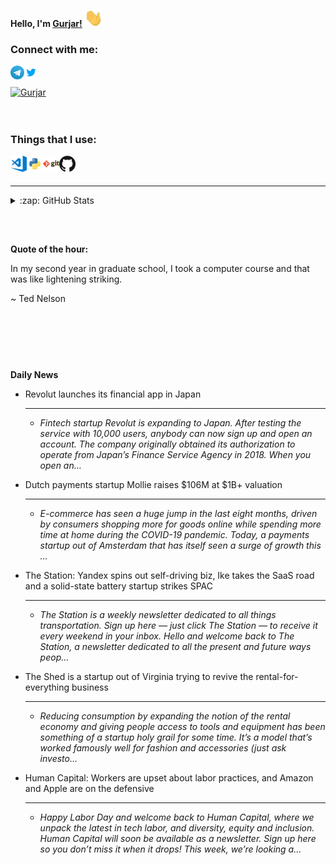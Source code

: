 #### Hello, I'm [Gurjar!](https://GurjarKing.github.io) <img src="https://raw.githubusercontent.com/ABSphreak/ABSphreak/master/gifs/Hi.gif" width="30px"></h2>


### Connect with me:

[<img align="left" alt="Gurjar | Telegram" width="22px" src="https://raw.githubusercontent.com/github/explore/80688e429a7d4ef2fca1e82350fe8e3517d3494d/topics/telegram/telegram.png" />][Telegram]
[<img align="left" alt="Gurjar | Twitter" width="22px" src="https://raw.githubusercontent.com/github/explore/80688e429a7d4ef2fca1e82350fe8e3517d3494d/topics/twitter/twitter.png" />][Twitter]
<br >
<br >
<a href="https://github.com/GurjarKing"><img src="https://komarev.com/ghpvc/?username=GurjarKing" alt="Gurjar" /></a> <br />
<br />
<br />
<!-- <br >

![](https://visitor-badge.glitch.me/badge?page_id=GurjarKing)

<br /> -->

### Things that I use:

[<img align="left" alt="Visual Studio Code" width="26px" src="https://raw.githubusercontent.com/github/explore/80688e429a7d4ef2fca1e82350fe8e3517d3494d/topics/visual-studio-code/visual-studio-code.png" />][VSCode]
[<img align="left" alt="Python" width="26px" src="https://raw.githubusercontent.com/github/explore/80688e429a7d4ef2fca1e82350fe8e3517d3494d/topics/python/python.png" />][Python]
[<img align="left" alt="Git" width="26px" src="https://raw.githubusercontent.com/github/explore/80688e429a7d4ef2fca1e82350fe8e3517d3494d/topics/git/git.png" />][Git]
[<img align="left" alt="GitHub" width="26px" src="https://raw.githubusercontent.com/github/explore/78df643247d429f6cc873026c0622819ad797942/topics/github/github.png" />][Github]

<br />
<br />

---
<details>
  <summary>:zap: GitHub Stats</summary>

<img align="left" alt="Gurjar's Github Stats" src="https://github-readme-stats.vercel.app/api?username=GurjarKing&show_icons=true&hide_border=true&count_private=true&include_all_commit=true&theme=algolia" />

</details>

<!-- ### 🔔 My latest tweet
<a href="https://twitter.com/Gurjar_King43" target="_blank">
	<img src="https://github.com/GurjarKing/GurjarKing/raw/master/tweet.png" width="70%" align="center" alt="Click to view on Twitter" title="My latest tweet, as an image"/>
</a> -->
<br>

<pre>

</pre>

**Quote of the hour:**

In my second year in graduate school, I took a computer course and that was like lightening striking.

~ Ted Nelson
<pre>

</pre>
<br>
<pre>


</pre>
<strong>Daily News</strong>
  
  - Revolut launches its financial app in Japan
     <hr/>
     
      - *Fintech startup Revolut is expanding to Japan. After testing the service with 10,000 users, anybody can now sign up and open an account. The company originally obtained its authorization to operate from Japan’s Finance Service Agency in 2018. When you open an…*
     
  - Dutch payments startup Mollie raises $106M at $1B+ valuation
      <hr/>
      
      - *E-commerce has seen a huge jump in the last eight months, driven by consumers shopping more for goods online while spending more time at home during the COVID-19 pandemic. Today, a payments startup out of Amsterdam that has itself seen a surge of growth this …*
      
  - The Station: Yandex spins out self-driving biz, Ike takes the SaaS road and a solid-state battery startup strikes SPAC
      <hr/>
      
      - *The Station is a weekly newsletter dedicated to all things transportation. Sign up here — just click The Station — to receive it every weekend in your inbox. Hello and welcome back to The Station, a newsletter dedicated to all the present and future ways peop…*
      
  - The Shed is a startup out of Virginia trying to revive the rental-for-everything business
      <hr/>
      
      - *Reducing consumption by expanding the notion of the rental economy and giving people access to tools and equipment has been something of a startup holy grail for some time. It’s a model that’s worked famously well for fashion and accessories (just ask investo…*
       
  - Human Capital: Workers are upset about labor practices, and Amazon and Apple are on the defensive
      <hr/>
       
       - *Happy Labor Day and welcome back to Human Capital, where we unpack the latest in tech labor, and diversity, equity and inclusion. Human Capital will soon be available as a newsletter. Sign up here so you don’t miss it when it drops! This week, we’re looking a…*
      

<br />

[VSCode]: https://code.visualstudio.com/
[Python]: https://www.python.org/
[Git]: https://git-scm.com/
[Github]: https://github.com/
[Telegram]: https://t.me/Gurjar_King/
[Twitter]: https://twitter.com/Gurjar_King43/
